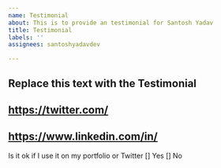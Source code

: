 ```yaml
---
name: Testimonial
about: This is to provide an testimonial for Santosh Yadav
title: Testimonial
labels: ''
assignees: santoshyadavdev

---
```


## Replace this text with the Testimonial ##

## https://twitter.com/<TwitterHandle>
## https://www.linkedin.com/in/<LinkedIn>

Is it ok if I use it on my portfolio or Twitter
[] Yes
[] No
